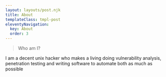 ```yaml
---
layout: layouts/post.njk
title: About
templateClass: tmpl-post
eleventyNavigation:
  key: About
  order: 3
---
```


> Who am I?

I am a decent unix hacker who makes a living doing vulnerability analysis, penetration testing and writing software to automate both as much as possible
<style>
hr {
  /* hacker am I right? */
  display:none!important;
}
</style>